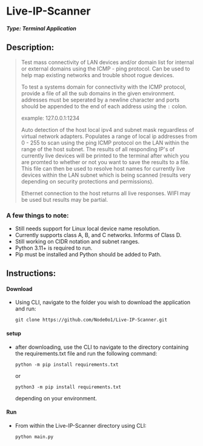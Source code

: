 # Live-IP-Scanner
#### *Type: Terminal Application*
## **Description:**
>Test mass connectivity of LAN devices and/or domain list for internal or external domains using the ICMP - ping protocol. Can be used to help map existing networks and trouble shoot rogue devices.
>
>To test a systems domain for connectivity with the ICMP protocol, provide a file of all the sub domains in the given environment. addresses must be seperated by a newline character and ports should be appended to the end of each address using the `:` colon.
>
>example:
>127.0.0.1:1234
>
>Auto detection of the host local ipv4 and subnet mask reguardless of virtual network adapters. Populates a range of local ip addresses from 0 - 255 to scan using the ping ICMP protocol on the LAN within the range of the host subnet.
>The results of all responding IP's of currently live devices will be printed to the terminal after which you are promted to whether or not you want to save the results to a file.
>This file can then be used to resolve host names for currently live devices within the LAN subnet which is being scanned (results very depending on security protections and permissions).
>
>Ethernet connection to the host returns all live responses. WIFI may be used but results may be partial.

### A few things to note:
- Still needs support for Linux local device name resolution.
- Currently supports class A, B, and C networks. Informs of Class D.
- Still working on CIDR notation and subnet ranges.
- Python 3.11+ is required to run.
- Pip must be installed and Python should be added to Path.

## **Instructions:**
#### **Download**
- Using CLI, navigate to the folder you wish to download the application and run:
  ```console
  git clone https://github.com/Node0o1/Live-IP-Scanner.git
  ```

#### **setup**
- after downloading, use the CLI to navigate to the directory containing the requirements.txt file and run the following command:
  
  ```console
  python -m pip install requirements.txt
  ```
  or
  
  ```console
  python3 -m pip install requirements.txt
  ```
  depending on your environment.

#### **Run**
  - From within the Live-IP-Scanner directory using CLI:
    ```console
    python main.py
    ```
